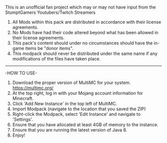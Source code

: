 This is an unofficial fan project which may or may not have input from the StumptGamers Youtubers/Twitch Streamers

1. All Mods within this pack are distributed in accordance with their license agreements.
2. No Mods have had their code altered beyond what has been allowed in their license agreements.
3. This pack's content should under no circumstances should have the in-game items be "donor items".
4. This modpack should never be distributed under the same name if any modifications of the files have taken place.




--------------------------------------------------------------------------------------------------------------------
-HOW TO USE-

1. Download the proper version of MultiMC for your system. https://multimc.org/
2. At the top right, log in with your Mojang account information for Minecraft.
2. Click 'Add New Instance' in the top left of MultiMC.
3. Import Modpack (navigate to the location that you saved the ZIP)
4. Right-click the Modpack, select 'Edit Instance' and navigate to 'Settings'.
5. Ensure that you have allocated at least 4GB of memory to the instance.
6. Ensure that you are running the latest version of Java 8.
7. Enjoy!
